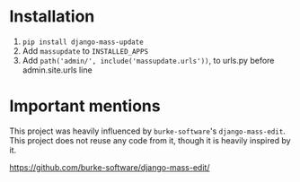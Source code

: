 
# Installation
1. `pip install django-mass-update`
2. Add `massupdate` to `INSTALLED_APPS`
3. Add `path('admin/', include('massupdate.urls'))`, to urls.py before admin.site.urls line

# Important mentions
This project was heavily influenced by `burke-software`'s `django-mass-edit`. This project does not reuse any code from it, though it is heavily inspired by it.

https://github.com/burke-software/django-mass-edit/
